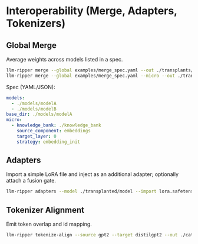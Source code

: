 # Interoperability (Merge, Adapters, Tokenizers)

## Global Merge

Average weights across models listed in a spec.

```bash
llm-ripper merge --global examples/merge_spec.yaml --out ./transplants/merged
llm-ripper merge --global examples/merge_spec.yaml --micro --out ./transplants/merged  # + microtransplants
```

Spec (YAML/JSON):

```yaml
models:
  - ./models/modelA
  - ./models/modelB
base_dir: ./models/modelA
micro:
  - knowledge_bank: ./knowledge_bank
    source_component: embeddings
    target_layer: 0
    strategy: embedding_init
```

## Adapters

Import a simple LoRA file and inject as an additional adapter; optionally attach a fusion gate.

```bash
llm-ripper adapters --model ./transplanted/model --import lora.safetensors --layer 3 --fuse
```

## Tokenizer Alignment

Emit token overlap and id mapping.

```bash
llm-ripper tokenize-align --source gpt2 --target distilgpt2 --out ./catalog/tok_align.json
```
